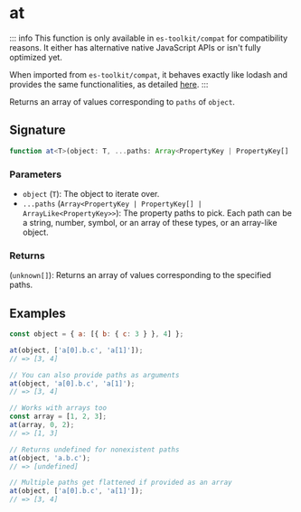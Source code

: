 # at

::: info
This function is only available in `es-toolkit/compat` for compatibility reasons. It either has alternative native JavaScript APIs or isn't fully optimized yet.

When imported from `es-toolkit/compat`, it behaves exactly like lodash and provides the same functionalities, as detailed [here](../../../compatibility.md).
:::

Returns an array of values corresponding to `paths` of `object`.

## Signature

```typescript
function at<T>(object: T, ...paths: Array<PropertyKey | PropertyKey[] | ArrayLike<PropertyKey>>): unknown[];
```

### Parameters

- `object` (`T`): The object to iterate over.
- `...paths` (`Array<PropertyKey | PropertyKey[] | ArrayLike<PropertyKey>>`): The property paths to pick. Each path can be a string, number, symbol, or an array of these types, or an array-like object.

### Returns

(`unknown[]`): Returns an array of values corresponding to the specified paths.

## Examples

```js
const object = { a: [{ b: { c: 3 } }, 4] };

at(object, ['a[0].b.c', 'a[1]']);
// => [3, 4]

// You can also provide paths as arguments
at(object, 'a[0].b.c', 'a[1]');
// => [3, 4]

// Works with arrays too
const array = [1, 2, 3];
at(array, 0, 2);
// => [1, 3]

// Returns undefined for nonexistent paths
at(object, 'a.b.c');
// => [undefined]

// Multiple paths get flattened if provided as an array
at(object, ['a[0].b.c', 'a[1]']);
// => [3, 4]
```
